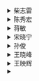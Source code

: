 <details>
<summary>柴志雷</summary>
  
```java
授课：计算机系统结构前沿
考试：
```
</details>

<details>
<summary>陈秀宏</summary>
  
```java
授课：组合数学
考试：
授课：矩阵分析与应用
考试：

```
</details>

<details>
<summary>蒋敏</summary>
  
```java
授课：机器学习
考试：
```
</details>


<details>
<summary>宋晓宁</summary>
  
```java
授课：神经网络与深度学习
考试：
授课：数字图形分析及应用
考试：
```
</details>

<details>
<summary>孙俊</summary>
  
```java
授课：算法设计与分析
说明：上课迟到早退，偶尔不上课
考试：
```
</details>

<details>
<summary>王晓峰</summary>
  
```java
授课：计算机网络与安全前沿
考试：
```
</details>

<details>
<summary>王映辉</summary>
  
```java
授课：软件体系结构与工程
考试：
```
</details>



<details>
<summary></summary>
  
```java
授课：
考试：
```
</details>
